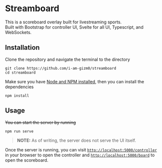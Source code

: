 # Streamboard

This is a scoreboard overlay built for livestreaming sports.  
Built with Bootstrap for controller UI, Svelte for all UI, Typescript, and WebSockets.

## Installation
Clone the repository and navigate the terminal to the directory
```
git clone https://github.com/i-am-gizm0/streamboard
cd streamboard
```

Make sure you have [Node and NPM installed](https://nodejs.org/en/download/), then you can install the dependencies
```
npm install
```

## Usage

~~You can start the server by running~~
```
npm run serve
```
> **NOTE:** As of writing, the server does not serve the UI itself.

Once the server is running, you can visit [`http://localhost:5000/controller`](http://localhost:5000/controller) in your browser to open the controller and [`http://localhost:5000/board`](http://localhost:5000/board) to open the scoreboard.
